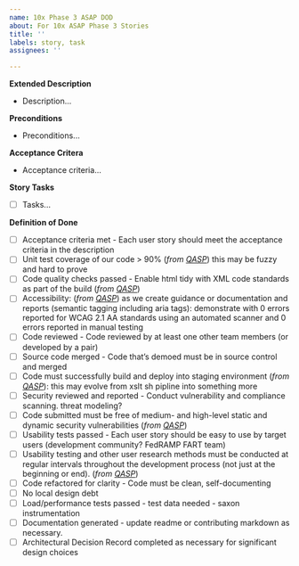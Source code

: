```yaml
---
name: 10x Phase 3 ASAP DOD
about: For 10x ASAP Phase 3 Stories
title: ''
labels: story, task
assignees: ''

---
```


**Extended Description**
- Description...

**Preconditions**
- Preconditions...

**Acceptance Critera**
- Acceptance criteria...

**Story Tasks**
- [ ] Tasks...

**Definition of Done**
 - [ ] Acceptance criteria met - Each user story should meet the acceptance criteria in the description
 - [ ] Unit test coverage of our code > 90%  (*from [QASP](https://github.com/flexion/TTS-10x/wiki/TTS-QASP)*) this may be fuzzy and hard to prove
 - [ ] Code quality checks passed - Enable html tidy with XML code standards as part of the build (*from [QASP](https://github.com/flexion/TTS-10x/wiki/TTS-QASP)*)
 - [ ] Accessibility: (*from [QASP](https://github.com/flexion/TTS-10x/wiki/TTS-QASP)*) as we create guidance or documentation and reports (semantic tagging including aria tags): demonstrate with 0 errors reported for WCAG 2.1 AA standards using an automated scanner and 0 errors reported in manual testing
 - [ ] Code reviewed - Code reviewed by at least one other team members (or developed by a pair)
 - [ ] Source code merged - Code that’s demoed must be in source control and merged
 - [ ] Code must successfully build and deploy into staging environment (*from [QASP](https://github.com/flexion/TTS-10x/wiki/TTS-QASP)*): this may evolve from xslt sh pipline into something more
 - [ ] Security reviewed and reported - Conduct vulnerability and compliance scanning. threat modeling? 
 - [ ] Code submitted must be free of medium- and high-level static and dynamic security vulnerabilities (*from [QASP](https://github.com/flexion/TTS-10x/wiki/TTS-QASP)*)
 - [ ] Usability tests passed - Each user story should be easy to use by target users (development community? FedRAMP FART team)
 - [ ] Usability testing and other user research methods must be conducted at regular intervals throughout the development process (not just at the beginning or end). (*from [QASP](https://github.com/flexion/TTS-10x/wiki/TTS-QASP)*)
 - [ ] Code refactored for clarity - Code must be clean, self-documenting
 - [ ] No local design debt
 - [ ] Load/performance tests passed - test data needed - saxon instrumentation
 - [ ] Documentation generated - update readme or contributing markdown as necessary.
 - [ ] Architectural Decision Record completed as necessary for significant design choices
